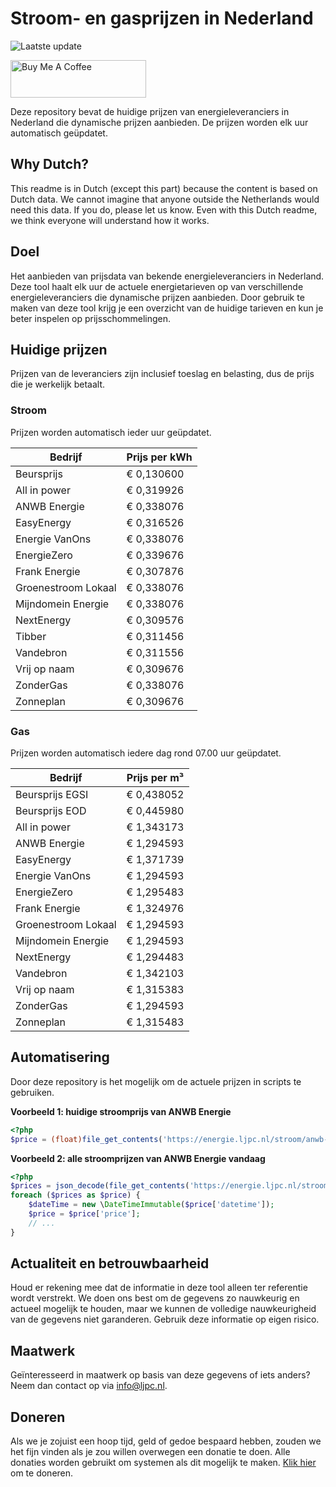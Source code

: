 # Stroom- en gasprijzen in Nederland

![Laatste update](https://img.shields.io/badge/laatste%20update-2024--11--17%2017%3A01%20CET-brightgreen)

<a href="https://www.buymeacoffee.com/Lars-" target="_blank"><img src="https://cdn.buymeacoffee.com/buttons/v2/default-orange.png" alt="Buy Me A Coffee" height="60" style="height: 60px !important;width: 217px !important;" ></a>

Deze repository bevat de huidige prijzen van energieleveranciers in Nederland die dynamische prijzen aanbieden. De prijzen worden elk uur automatisch geüpdatet.

## Why Dutch?

This readme is in Dutch (except this part) because the content is based on Dutch data. We cannot imagine that anyone outside the Netherlands would need this data. If you do, please let us know. Even with this Dutch readme, we think
everyone will understand how it works.

## Doel

Het aanbieden van prijsdata van bekende energieleveranciers in Nederland. Deze tool haalt elk uur de actuele energietarieven op van verschillende energieleveranciers die dynamische prijzen aanbieden. Door gebruik te maken van deze tool
krijg je een overzicht van de huidige tarieven en kun je beter inspelen op prijsschommelingen.

## Huidige prijzen

Prijzen van de leveranciers zijn inclusief toeslag en belasting, dus de prijs die je werkelijk betaalt.

### Stroom

Prijzen worden automatisch ieder uur geüpdatet.

 Bedrijf | Prijs per kWh 
---------|---------------
Beursprijs | € 0,130600
All in power | € 0,319926
ANWB Energie | € 0,338076
EasyEnergy | € 0,316526
Energie VanOns | € 0,338076
EnergieZero | € 0,339676
Frank Energie | € 0,307876
Groenestroom Lokaal | € 0,338076
Mijndomein Energie | € 0,338076
NextEnergy | € 0,309576
Tibber | € 0,311456
Vandebron | € 0,311556
Vrij op naam | € 0,309676
ZonderGas | € 0,338076
Zonneplan | € 0,309676


### Gas

Prijzen worden automatisch iedere dag rond 07.00 uur geüpdatet.

 Bedrijf | Prijs per m³ 
---------|--------------
Beursprijs EGSI | € 0,438052
Beursprijs EOD | € 0,445980
All in power | € 1,343173
ANWB Energie | € 1,294593
EasyEnergy | € 1,371739
Energie VanOns | € 1,294593
EnergieZero | € 1,295483
Frank Energie | € 1,324976
Groenestroom Lokaal | € 1,294593
Mijndomein Energie | € 1,294593
NextEnergy | € 1,294483
Vandebron | € 1,342103
Vrij op naam | € 1,315383
ZonderGas | € 1,294593
Zonneplan | € 1,315483


## Automatisering

Door deze repository is het mogelijk om de actuele prijzen in scripts te gebruiken.

**Voorbeeld 1: huidige stroomprijs van ANWB Energie**

```php
<?php
$price = (float)file_get_contents('https://energie.ljpc.nl/stroom/anwb-energie-nu.txt');

```

**Voorbeeld 2: alle stroomprijzen van ANWB Energie vandaag**

```php
<?php
$prices = json_decode(file_get_contents('https://energie.ljpc.nl/stroom/all-in-power-vandaag.json'),true);
foreach ($prices as $price) {
    $dateTime = new \DateTimeImmutable($price['datetime']);
    $price = $price['price'];
    // ...
}
```

## Actualiteit en betrouwbaarheid

Houd er rekening mee dat de informatie in deze tool alleen ter referentie wordt verstrekt. We doen ons best om de gegevens zo nauwkeurig en actueel mogelijk te houden, maar we kunnen de volledige nauwkeurigheid van de gegevens niet
garanderen. Gebruik deze informatie op eigen risico.

## Maatwerk

Geïnteresseerd in maatwerk op basis van deze gegevens of iets anders? Neem dan contact op
via [info@ljpc.nl](mailto:info@ljpc.nl?subject=Energie%20prijzen).

## Doneren

Als we je zojuist een hoop tijd, geld of gedoe bespaard hebben, zouden we het fijn vinden als je zou willen overwegen een
donatie te doen. Alle donaties worden gebruikt om systemen als dit mogelijk te
maken. [Klik hier](https://www.buymeacoffee.com/Lars-) om te doneren.
